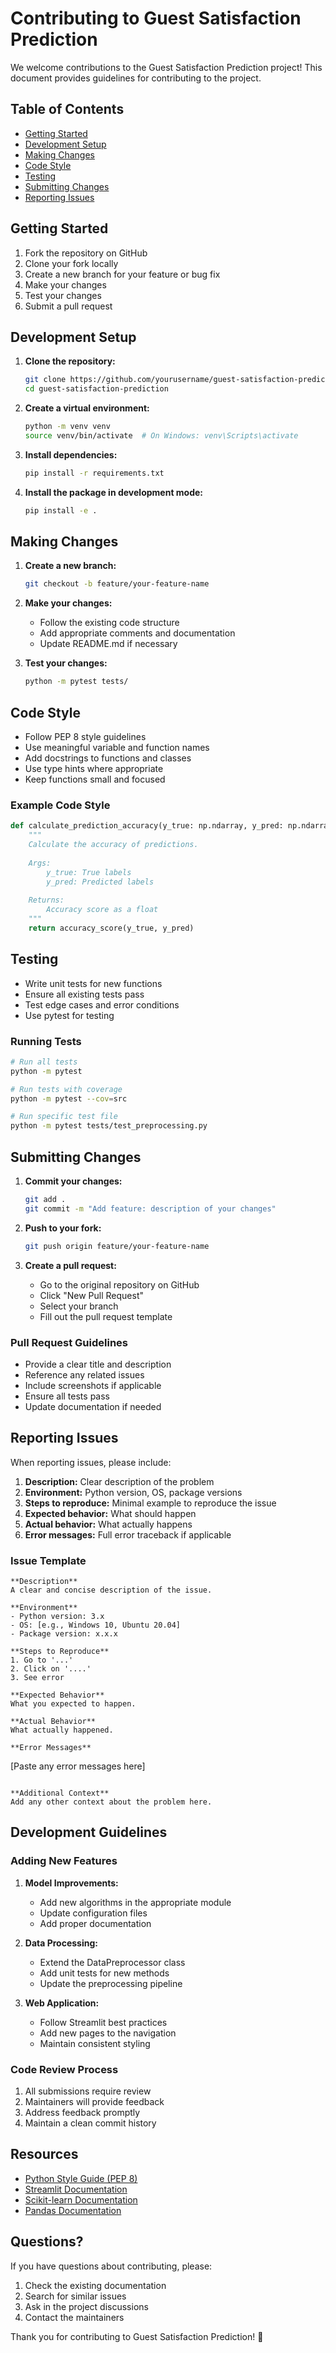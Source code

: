 # Contributing to Guest Satisfaction Prediction

We welcome contributions to the Guest Satisfaction Prediction project! This document provides guidelines for contributing to the project.

## Table of Contents

- [Getting Started](#getting-started)
- [Development Setup](#development-setup)
- [Making Changes](#making-changes)
- [Code Style](#code-style)
- [Testing](#testing)
- [Submitting Changes](#submitting-changes)
- [Reporting Issues](#reporting-issues)

## Getting Started

1. Fork the repository on GitHub
2. Clone your fork locally
3. Create a new branch for your feature or bug fix
4. Make your changes
5. Test your changes
6. Submit a pull request

## Development Setup

1. **Clone the repository:**
   ```bash
   git clone https://github.com/yourusername/guest-satisfaction-prediction.git
   cd guest-satisfaction-prediction
   ```

2. **Create a virtual environment:**
   ```bash
   python -m venv venv
   source venv/bin/activate  # On Windows: venv\Scripts\activate
   ```

3. **Install dependencies:**
   ```bash
   pip install -r requirements.txt
   ```

4. **Install the package in development mode:**
   ```bash
   pip install -e .
   ```

## Making Changes

1. **Create a new branch:**
   ```bash
   git checkout -b feature/your-feature-name
   ```

2. **Make your changes:**
   - Follow the existing code structure
   - Add appropriate comments and documentation
   - Update README.md if necessary

3. **Test your changes:**
   ```bash
   python -m pytest tests/
   ```

## Code Style

- Follow PEP 8 style guidelines
- Use meaningful variable and function names
- Add docstrings to functions and classes
- Use type hints where appropriate
- Keep functions small and focused

### Example Code Style

```python
def calculate_prediction_accuracy(y_true: np.ndarray, y_pred: np.ndarray) -> float:
    """
    Calculate the accuracy of predictions.
    
    Args:
        y_true: True labels
        y_pred: Predicted labels
    
    Returns:
        Accuracy score as a float
    """
    return accuracy_score(y_true, y_pred)
```

## Testing

- Write unit tests for new functions
- Ensure all existing tests pass
- Test edge cases and error conditions
- Use pytest for testing

### Running Tests

```bash
# Run all tests
python -m pytest

# Run tests with coverage
python -m pytest --cov=src

# Run specific test file
python -m pytest tests/test_preprocessing.py
```

## Submitting Changes

1. **Commit your changes:**
   ```bash
   git add .
   git commit -m "Add feature: description of your changes"
   ```

2. **Push to your fork:**
   ```bash
   git push origin feature/your-feature-name
   ```

3. **Create a pull request:**
   - Go to the original repository on GitHub
   - Click "New Pull Request"
   - Select your branch
   - Fill out the pull request template

### Pull Request Guidelines

- Provide a clear title and description
- Reference any related issues
- Include screenshots if applicable
- Ensure all tests pass
- Update documentation if needed

## Reporting Issues

When reporting issues, please include:

1. **Description:** Clear description of the problem
2. **Environment:** Python version, OS, package versions
3. **Steps to reproduce:** Minimal example to reproduce the issue
4. **Expected behavior:** What should happen
5. **Actual behavior:** What actually happens
6. **Error messages:** Full error traceback if applicable

### Issue Template

```
**Description**
A clear and concise description of the issue.

**Environment**
- Python version: 3.x
- OS: [e.g., Windows 10, Ubuntu 20.04]
- Package version: x.x.x

**Steps to Reproduce**
1. Go to '...'
2. Click on '....'
3. See error

**Expected Behavior**
What you expected to happen.

**Actual Behavior**
What actually happened.

**Error Messages**
```
[Paste any error messages here]
```

**Additional Context**
Add any other context about the problem here.
```

## Development Guidelines

### Adding New Features

1. **Model Improvements:**
   - Add new algorithms in the appropriate module
   - Update configuration files
   - Add proper documentation

2. **Data Processing:**
   - Extend the DataPreprocessor class
   - Add unit tests for new methods
   - Update the preprocessing pipeline

3. **Web Application:**
   - Follow Streamlit best practices
   - Add new pages to the navigation
   - Maintain consistent styling

### Code Review Process

1. All submissions require review
2. Maintainers will provide feedback
3. Address feedback promptly
4. Maintain a clean commit history

## Resources

- [Python Style Guide (PEP 8)](https://www.python.org/dev/peps/pep-0008/)
- [Streamlit Documentation](https://docs.streamlit.io/)
- [Scikit-learn Documentation](https://scikit-learn.org/stable/)
- [Pandas Documentation](https://pandas.pydata.org/docs/)

## Questions?

If you have questions about contributing, please:

1. Check the existing documentation
2. Search for similar issues
3. Ask in the project discussions
4. Contact the maintainers

Thank you for contributing to Guest Satisfaction Prediction! 🎉
